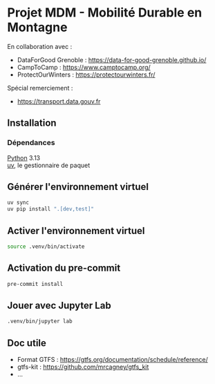 # Projet MDM - Mobilité Durable en Montagne

En collaboration avec :
* DataForGood Grenoble : https://data-for-good-grenoble.github.io/
* CampToCamp : https://www.camptocamp.org/
* ProtectOurWinters : https://protectourwinters.fr/


Spécial remerciement :
* https://transport.data.gouv.fr




## Installation

### Dépendances

[Python](https://www.python.org/downloads/) 3.13\
[uv](https://docs.astral.sh/uv/getting-started/installation/), le gestionnaire de paquet

## Générer l'environnement virtuel
```sh
uv sync
uv pip install ".[dev,test]"
```

## Activer l'environnement virtuel
```sh
source .venv/bin/activate
```

## Activation du pre-commit

```sh
pre-commit install
```

## Jouer avec Jupyter Lab

```sh
.venv/bin/jupyter lab
```


## Doc utile

- Format GTFS : https://gtfs.org/documentation/schedule/reference/
- gtfs-kit : https://github.com/mrcagney/gtfs_kit
- …


